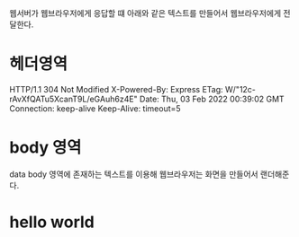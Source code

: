 웹서버가 웹브라우저에게 응답할 떄 아래와 같은 텍스트를 만들어서 웹브라우저에게 전달한다.

# 헤더영역
HTTP/1.1 304 Not Modified
X-Powered-By: Express
ETag: W/"12c-rAvXfQATu5XcanT9L/eGAuh6z4E"
Date: Thu, 03 Feb 2022 00:39:02 GMT
Connection: keep-alive
Keep-Alive: timeout=5

# body 영역
data
body 영역에 존재하는 텍스트를 이용해 웹브라우저는 화면을 만들어서 랜더해준다.
<!DOCTYPE html>
<html lang="en">
<head>
    <meta charset="UTF-8">
    <meta http-equiv="X-UA-Compatible" content="IE=edge">
    <meta name="viewport" content="width=device-width, initial-scale=1.0">
    <title>Document</title>
</head>
<body>
    <h1>hello world</h1>
    
</body>
</html>


